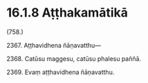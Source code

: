 

# 16.1.8 Aṭṭhakamātikā




(758.)

2367\. Aṭṭhavidhena ñāṇavatthu—

2368\. Catūsu maggesu, catūsu phalesu paññā.

2369\. Evaṃ aṭṭhavidhena ñāṇavatthu.



